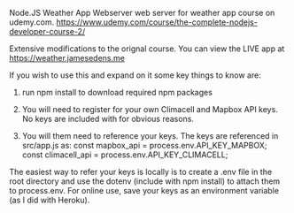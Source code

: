 Node.JS Weather App Webserver
web server for weather app course on udemy.com.
https://www.udemy.com/course/the-complete-nodejs-developer-course-2/

Extensive modifications to the orignal course.
You can view the LIVE app at https://weather.jamesedens.me

If you wish to use this and expand on it some key things to know are:
1) run npm install to download required npm packages

2) You will need to register for your own Climacell and Mapbox API keys.
No keys are included with for obvious reasons.

3) You will them need to reference your keys. The keys are referenced in 
src/app.js as:
const mapbox_api = process.env.API_KEY_MAPBOX;
const climacell_api = process.env.API_KEY_CLIMACELL;

The easiest way to refer your keys is locally is to create a .env file in the root directory
and use the dotenv (include with npm install) to attach them to process.env.  For online use,
save your keys as an environment variable (as I did with Heroku).

